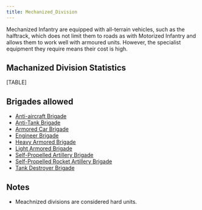 ```yaml
---
title: Mechanized_Division
---
```

Mechanized Infantry are equipped with all-terrain vehicles, such as the
halftrack, which does not limit them to roads as with Motorized Infantry
and allows them to work well with armoured units. However, the
specialist equipment they require means their cost is high.

##  Machanized Division Statistics 

[TABLE]

##  Brigades allowed 

-   [Anti-aircraft
    Brigade](/wiki/Anti-aircraft_Brigade "Anti-aircraft Brigade")
-   [Anti-Tank Brigade](/wiki/Anti-Tank_Brigade "Anti-Tank Brigade")
-   [Armored Car
    Brigade](/wiki/Armored_Car_Brigade "Armored Car Brigade")
-   [Engineer Brigade](/wiki/Engineer_Brigade "Engineer Brigade")
-   [Heavy Armored
    Brigade](/wiki/Heavy_Armored_Brigade "Heavy Armored Brigade")
-   [Light Armored
    Brigade](/wiki/Light_Armored_Brigade "Light Armored Brigade")
-   [Self-Propelled Artillery
    Brigade](/wiki/Self-Propelled_Artillery_Brigade "Self-Propelled Artillery Brigade")
-   [Self-Propelled Rocket Artillery
    Brigade](/wiki/Self-Propelled_Rocket_Artillery_Brigade "Self-Propelled Rocket Artillery Brigade")
-   [Tank Destroyer
    Brigade](/wiki/Tank_Destroyer_Brigade "Tank Destroyer Brigade")

##  Notes 

-   Meachnized divisions are considered hard units.

